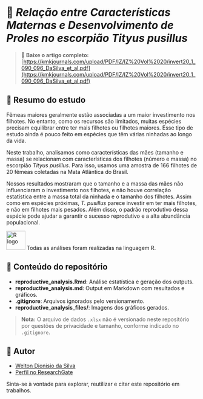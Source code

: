 # 🦂 *Relação entre Características Maternas e Desenvolvimento de Proles no escorpião Tityus pusillus*

> **📄 Baixe o artigo completo:**  
> [https://kmkjournals.com/upload/PDF/IZ/IZ%20Vol%2020/invert20_1_090_096_DaSilva_et_al.pdf](https://kmkjournals.com/upload/PDF/IZ/IZ%20Vol%2020/invert20_1_090_096_DaSilva_et_al.pdf)

## 📝 Resumo do estudo

Fêmeas maiores geralmente estão associadas a um maior investimento nos filhotes. No entanto, como os recursos são limitados, muitas espécies precisam equilibrar entre ter mais filhotes ou filhotes maiores. Esse tipo de estudo ainda é pouco feito em espécies que têm várias ninhadas ao longo da vida.

Neste trabalho, analisamos como características das mães (tamanho e massa) se relacionam com características dos filhotes (número e massa) no escorpião *Tityus pusillus*. Para isso, usamos uma amostra de 166 filhotes de 20 fêmeas coletadas na Mata Atlântica do Brasil.

Nossos resultados mostraram que o tamanho e a massa das mães não influenciaram o investimento nos filhotes, e não houve correlação estatística entre a massa total da ninhada e o tamanho dos filhotes. Assim como em espécies próximas, *T. pusillus* parece investir em ter mais filhotes, e não em filhotes mais pesados. Além disso, o padrão reprodutivo dessa espécie pode ajudar a garantir o sucesso reprodutivo e a alta abundância populacional.

<img src="https://cdn.jsdelivr.net/gh/devicons/devicon/icons/r/r-original.svg" alt="R logo" width="50"/> Todas as análises foram realizadas na linguagem R.

## 📂 Conteúdo do repositório

- **reproductive_analysis.Rmd**: Análise estatística e geração dos outputs.
- **reproductive_analysis.md**: Output em Markdown com resultados e gráficos.
- **.gitignore**: Arquivos ignorados pelo versionamento.
- **reproductive_analysis_files/**: Imagens dos gráficos gerados.

> **Nota:** O arquivo de dados `.xlsx` não é versionado neste repositório por questões de privacidade e tamanho, conforme indicado no `.gitignore`.

## 👤 Autor

- [Welton Dionisio da Silva](https://github.com/weltondionisio)
- [Perfil no ResearchGate](https://www.researchgate.net/profile/Welton-Dionisio-Da-Silva?ev=hdr_xprf)

Sinta-se à vontade para explorar, reutilizar e citar este repositório em trabalhos.
